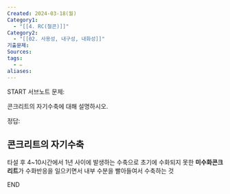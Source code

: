 ```yaml
---
Created: 2024-03-18(월)
Category1:
  - "[[4. RC(철콘)]]"
Category2:
  - "[[02. 사용성, 내구성, 내화성]]"
기출문제: 
Sources: 
tags:
  - ✏️
aliases:
---
```

START
서브노트
문제:  

콘크리트의 자기수축에 대해 설명하시오.

정답: 

## 콘크리트의 자기수축 
타설 후 4~10시간에서 1년 사이에 발생하는 수축으로 초기에 수화되지 못한 **미수화콘크리트**가 수화반응을 일으키면서 내부 수분을 빨아들여서 수축하는 것
<!--ID: 1710894123746-->
END

